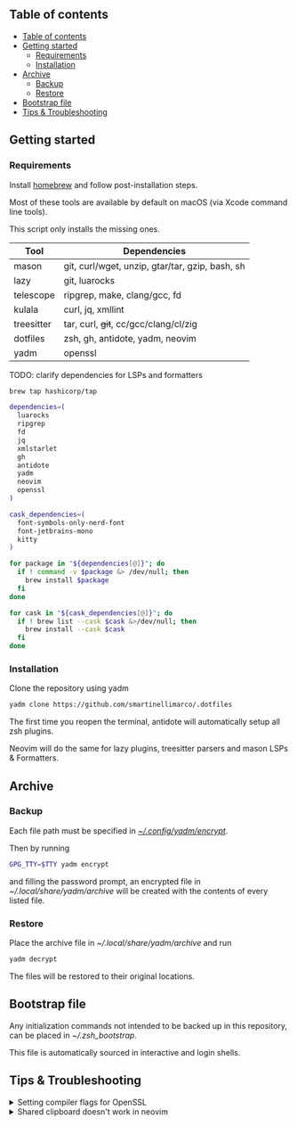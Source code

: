 ## Table of contents

<!--toc:start-->
- [Table of contents](#table-of-contents)
- [Getting started](#getting-started)
  - [Requirements](#requirements)
  - [Installation](#installation)
- [Archive](#archive)
  - [Backup](#backup)
  - [Restore](#restore)
- [Bootstrap file](#bootstrap-file)
- [Tips & Troubleshooting](#tips-troubleshooting)
<!--toc:end-->

## Getting started

### Requirements

Install [homebrew](https://brew.sh/) and follow post-installation steps.

Most of these tools are available by default on macOS (via Xcode command line tools).

This script only installs the missing ones.

| Tool       | Dependencies                              |
|------------|-------------------------------------------|
| mason      | git, curl/wget, unzip, gtar/tar, gzip, bash, sh |
| lazy       | git, luarocks                             |
| telescope  | ripgrep, make, clang/gcc, fd              |
| kulala     | curl, jq, xmllint                         |
| treesitter | tar, curl, ~~git~~, cc/gcc/clang/cl/zig   |
| dotfiles   | zsh, gh, antidote, yadm, neovim           |
| yadm       | openssl                                   |

TODO: clarify dependencies for LSPs and formatters

```zsh
brew tap hashicorp/tap

dependencies=(
  luarocks
  ripgrep
  fd
  jq
  xmlstarlet
  gh
  antidote
  yadm
  neovim
  openssl
)

cask_dependencies=(
  font-symbols-only-nerd-font
  font-jetbrains-mono
  kitty
)

for package in "${dependencies[@]}"; do
  if ! command -v $package &> /dev/null; then
    brew install $package
  fi
done

for cask in "${cask_dependencies[@]}"; do
  if ! brew list --cask $cask &>/dev/null; then
    brew install --cask $cask
  fi
done
```

### Installation

Clone the repository using yadm
```zsh
yadm clone https://github.com/smartinellimarco/.dotfiles
```

The first time you reopen the terminal, antidote will automatically setup all zsh plugins.

Neovim will do the same for lazy plugins, treesitter parsers and mason LSPs & Formatters.

## Archive 

### Backup

Each file path must be specified in [_~/.config/yadm/encrypt_](https://github.com/smartinellimarco/.dotfiles/blob/master/.config/yadm/encrypt).

Then by running
```zsh
GPG_TTY=$TTY yadm encrypt
```
and filling the password prompt, an encrypted file in _~/.local/share/yadm/archive_ will be created with the contents of every listed file.

### Restore

Place the archive file in _~/.local/share/yadm/archive_ and run
```zsh
yadm decrypt
```
The files will be restored to their original locations.

## Bootstrap file

Any initialization commands not intended to be backed up in this repository, can be placed in _~/.zsh_bootstrap_.

This file is automatically sourced in interactive and login shells.

## Tips & Troubleshooting

<details>
  <summary> Setting compiler flags for OpenSSL </summary>
<br>

The Python compiler might not be able to find OpenSSL if it's installed with Homebrew.

The following command sets the corresponding flags with the correct installation path.

```zsh
LDFLAGS="-Wl,-rpath,$(brew --prefix openssl)/lib" \
CPPFLAGS="-I$(brew --prefix openssl)/include" \
CONFIGURE_OPTS="--with-openssl=$(brew --prefix openssl)" \
pyenv install -v <PYTHON_VERSION>
```
</details>

<details>
  <summary> Shared clipboard doesn't work in neovim </summary>
<br>

See ':h clipboard'.

</details>
